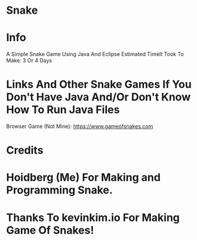 # Snake

# Info
A Simple Snake Game Using Java And Eclipse
Estimated TimeIt Took To Make: 3 Or 4 Days

# Links And Other Snake Games If You Don't Have Java And/Or Don't Know How To Run Java Files
Browser Game (Not Mine): https://www.gameofsnakes.com

# Credits
# Hoidberg (Me) For Making and Programming Snake.

# Thanks To kevinkim.io For Making Game Of Snakes!
